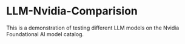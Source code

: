 # LLM-Nvidia-Comparision
This is a demonstration of testing different LLM models on the Nvidia Foundational AI model catalog.

